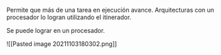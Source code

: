 Permite que más de una tarea en ejecución avance. Arquitecturas con un procesador lo logran utilizando el itinerador.

Se puede lograr en un procesador.

![[Pasted image 20211103180302.png]]

